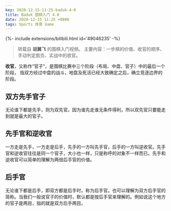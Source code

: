 ```yaml
---
key: 2020-12-15-11-25-baduk-4-0
title: Baduk 围棋入门 4.0
date: 2020-12-15 11:25 +0800
tags: Sports 体育 Game
---
```


<div>{%- include extensions/bilibili.html id='49046235' -%}</div>

> 转载自 **胡翼飞** 的围棋入门视频。
> 主要内容：一步棋的价值、收官的顺序、手动判定胜负、实战中的收官。

**收官**，又称作“官子”，是围棋比赛中三个阶段（布局、中盘、官子）中的最后一个阶段，
指双方经过中盘的战斗，地盘及死活已经大致确定之后，确立竞逐边界的阶段。

## 双方先手官子

无论谁下都是先手，则为双先官。因为谁先走谁无条件得利，所以双先官只要能走到就是最大的官子。

## 先手官和逆收官

一方走是先手，一方走是后手，先手的一方叫先手官，后手的一方叫逆收官。先手官和逆收官往往是同一个官子，大小也一样，只是称呼的对象不一样而已。先手和逆收官可以简单的理解为两倍后手官的价值。

## 后手官

无论谁下都是后手，即双方都是后手时，称为后手官。也可以理解为双方后手官的简称。当我们一般说官子的价值时，默认都是按后手官来理解的。例如说这个地方的官子是两目，指的就是双方后手两目。

<!--more-->
